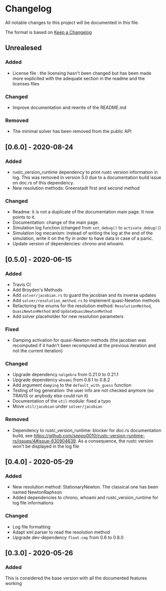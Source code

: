 # Changelog
All notable changes to this project will be documented in this file.

The format is based on [Keep a Changelog](http://keepachangelog.com/en/1.0.0/)

## Unrealesed
### Added
- License file : the licensing hasn't been changed but has been made more explicited with the adequate section in the readme and the licenses files
### Changed
- Improve documentation and rewrite of the README.md

### Removed
- The minimal solver has been removed from the public API
## [0.6.0] - 2020-08-24
### Added
- rustc_version_runtime dependency to print rustc version information in log. This was removed in version 5.0 due to a documentation build issue on doc.rs of this dependency.
- New resolution methods: Greenstadt first and second method

### Changed
- Readme: it is not a duplicate of the documentation main page. It now points to it.
- Documentation: change of the main page.
- Simulation log function (changed from `set_debug()` to `activate_debug()`)
- Simulation log mecanism: instead of writing the log at the end of the simulation, write it on the fly in order to have data in case of a panic.
- Update version of dependencies: chrono and whoami.

## [0.5.0] - 2020-06-15
### Added
- Travis CI
- Add Broyden's Methods
- Add `solver/jacobian.rs` to guard the jacobian and its inverse updates
- Add `solver/resolution_method.rs` to implement quasi-Newton methods
- Refactoring the enums for the resolution method: `ResolutionMethod`, `QuasiNewtonMethod` and `UpdateQuasiNewtonMethod`
- Add solver placeholder for new resolution parameters

### Fixed
- Damping activation for quasi-Newton methods (the jacobian was recomputed if it hadn't been recomputed at the previous iteration and not the current iteration)

### Changed
- Upgrade dependency `nalgebra` from 0.21.0 to 0.21.1
- Upgrade dependency `whoami` from 0.8.1 to 0.8.2
- Add argument `damping` to the `default_with_guess` function
- Testing of log generation: the user info are not checked anymore (so TRAVIS or anybody else could run it)
- Documentation of the `util` module: fixed a typo
- Move `util/jacobian` under `solver/jacobian`

### Removed
- Dependency to rustc_version_runtime: blocker for doc.rs documentation build, see https://github.com/seppo0010/rustc-version-runtime-rs/issues/4#issue-630904639. As a consequence, the rustc version won't be displayed in the log file

## [0.4.0] - 2020-05-29
### Added
- New resolution method: StationaryNewton. The classical one has been named NewtonRaphson
- Added dependencies to chrono, whoami and rustc_version_runtime for log file informations

### Changed
- Log file formatting
- Adapt xml parser to read the resolution method
- Upgrade dev-dependency `float-cmp` from 0.6 to 0.8.0


## [0.3.0] - 2020-05-26
### Added
This is considered the base version with all the documented features working
